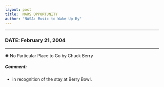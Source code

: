 ```yaml
---
layout: post
title:  MARS OPPORTUNITY
author: "NASA: Music to Wake Up By"
---
```


----
### DATE: February 21, 2004
----
✺ No Particular Place to Go by Chuck Berry

##### Comment:
* in recognition of the stay at Berry Bowl.
